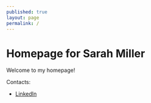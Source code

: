```yaml
---
published: true
layout: page
permalink: /
---
```


# Homepage for Sarah Miller

Welcome to my homepage!

Contacts:

* [LinkedIn](https://www.linkedin.com/in/sarah-k-miller/)